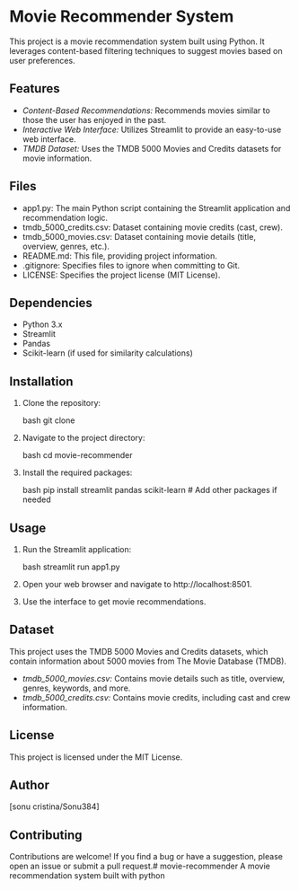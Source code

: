 # Movie Recommender System

This project is a movie recommendation system built using Python. It leverages content-based filtering techniques to suggest movies based on user preferences.

## Features

* *Content-Based Recommendations:* Recommends movies similar to those the user has enjoyed in the past.
* *Interactive Web Interface:* Utilizes Streamlit to provide an easy-to-use web interface.
* *TMDB Dataset:* Uses the TMDB 5000 Movies and Credits datasets for movie information.

## Files

* app1.py: The main Python script containing the Streamlit application and recommendation logic.
* tmdb_5000_credits.csv: Dataset containing movie credits (cast, crew).
* tmdb_5000_movies.csv: Dataset containing movie details (title, overview, genres, etc.).
* README.md: This file, providing project information.
* .gitignore: Specifies files to ignore when committing to Git.
* LICENSE: Specifies the project license (MIT License).

## Dependencies

* Python 3.x
* Streamlit
* Pandas
* Scikit-learn (if used for similarity calculations)

## Installation

1.  Clone the repository:

    bash
    git clone
    

2.  Navigate to the project directory:

    bash
    cd movie-recommender
    

3.  Install the required packages:

    bash
    pip install streamlit pandas scikit-learn  # Add other packages if needed
    

## Usage

1.  Run the Streamlit application:

    bash
    streamlit run app1.py
    

2.  Open your web browser and navigate to http://localhost:8501.

3.  Use the interface to get movie recommendations.

## Dataset

This project uses the TMDB 5000 Movies and Credits datasets, which contain information about 5000 movies from The Movie Database (TMDB).

* *tmdb_5000_movies.csv:* Contains movie details such as title, overview, genres, keywords, and more.
* *tmdb_5000_credits.csv:* Contains movie credits, including cast and crew information.

## License

This project is licensed under the MIT License.

## Author

[sonu cristina/Sonu384]

## Contributing

Contributions are welcome! If you find a bug or have a suggestion, please open an issue or submit a pull request.# movie-recommender
A movie recommendation system built with python 

